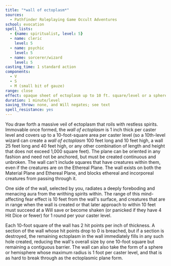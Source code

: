 ```yaml
---
title: "*wall of ectoplasm*"
sources:
  - Pathfinder Roleplaying Game Occult Adventures
school: evocation
spell_lists:
  - {name: spiritualist, level: 5}
  - name: cleric
    level: 5
  - name: psychic
    level: 5
  - name: sorcerer/wizard
    level: 5
casting_time: 1 standard action
components:
  - V
  - S
  - M (small bit of gauze)
range: close
effect: opaque sheet of ectoplasm up to 10 ft. square/level or a sphere or hemisphere with a radius of up to 1 ft./level
duration: 1 minute/level
saving_throw: none, and Will negates; see text
spell_resistance: yes
---
```


You draw forth a massive veil of ectoplasm that roils with restless spirits. Immovable once formed, the *wall of ectoplasm* is 1 inch thick per caster level and covers up to a 10-foot-square area per caster level (so a 10th-level wizard can create a *wall of ectoplasm* 100 feet long and 10 feet high, a wall 25 feet long and 40 feet high, or any other combination of length and height that does not exceed 1,000 square feet). The plane can be oriented in any fashion and need not be anchored, but must be created continuous and unbroken. The wall can't include squares that have creatures within them, even if the creatures are on the Ethereal Plane. The wall exists on both the Material Plane and Ethereal Plane, and blocks ethereal and incorporeal creatures from passing through it.

One side of the wall, selected by you, radiates a deeply foreboding and menacing aura from the writhing spirits within. The range of this mind-affecting fear effect is 10 feet from the wall's surface, and creatures that are in range when the wall is created or that later approach to within 10 feet must succeed at a Will save or become shaken (or panicked if they have 4 Hit Dice or fewer) for 1 round per your caster level.

Each 10-foot square of the wall has 2 hit points per inch of thickness. A section of the wall whose hit points drop to 0 is breached, but if a section is destroyed, the remaining ectoplasm in the wall immediately fills in any such hole created, reducing the wall's overall size by one 10-foot square but remaining a contiguous barrier. The wall can also take the form of a sphere or hemisphere whose maximum radius is 1 foot per caster level, and that is as hard to break through as the ectoplasmic plane form.
